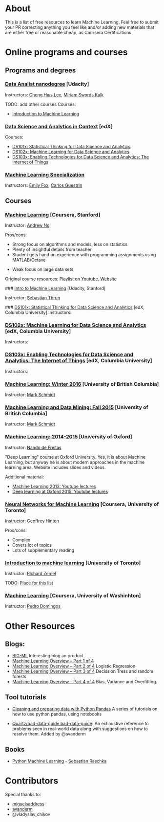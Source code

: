 # About

This is a list of free resources to learn Machine Learning. Feel free to submit your PR correcting anything you feel like and/or adding new materials that are either free or reasonable cheap, as Coursera Certifications

# Online programs and courses

## Programs and degrees

### [Data Analist nanodegree](https://www.udacity.com/course/data-analyst-nanodegree--nd002) [Udacity]

Instructors:
[Cheng Han-Lee](http://blog.udacity.com/author/chenghanlee), [Miriam Swords Kalk]()

TODO: add other courses
Courses:
* [Introduction to Machine Learning](#ud120)

### [Data Science and Analytics in Context](https://www.edx.org/xseries/data-science-analytics-context) [edX]

Courses:
* [DS101x: Statistical Thinking for Data Science and Analytics](#ds101x)
* [DS102x: Machine Learning for Data Science and Analytics](#ds102x)
* [DS103x: Enabling Technologies for Data Science and Analytics: The Internet of Things](#ds103x)

### [Machine Learning Specialization](https://www.coursera.org/specializations/machine-learning)

Instructors: [Emily Fox](https://www.stat.washington.edu/~ebfox/), [Carlos Guestrin](https://homes.cs.washington.edu/~guestrin/)

## Courses

### [Machine Learning](https://www.coursera.org/learn/machine-learning) [Coursera, Stanford]

Instructor:
[Andrew Ng](http://www.andrewng.org/)

Pros/cons:
+ Strong focus on algorithms and models, less on statistics
+ Plenty of insightful details from teacher
+ Student gets hand on experience with programming assignments using MATLAB/Octave
- Weak focus on large data sets
 
Original course resources: [Playlist on Youtube](https://www.youtube.com/playlist?list=PLA89DCFA6ADACE599), [Website](http://cs229.stanford.edu/)

###<a name="ud120"></a> [Intro to Machine Learning](https://www.udacity.com/course/intro-to-machine-learning--ud120) [Udacity, Stanford]

Instructor:
[Sebastian Thrun](http://robots.stanford.edu/)

###<a name="ds101x"></a> [DS101x: Statistical Thinking for Data Science and Analytics](https://www.edx.org/course/statistical-thinking-data-science-columbiax-ds101x) [edX, Columbia University]
Instructors:
### <a name="ds102x"></a> [DS102x: Machine Learning for Data Science and Analytics](https://www.edx.org/course/machine-learning-data-science-analytics-columbiax-ds102x) [edX, Columbia University]
Instructors:
### <a name="ds103x"></a> [DS103x: Enabling Technologies for Data Science and Analytics: The Internet of Things](https://www.edx.org/course/enabling-technologies-data-science-columbiax-ds103x) [edX, Columbia University]
Instructors:

### [Machine Learning: Winter 2016](http://www.cs.ubc.ca/~schmidtm/Courses/540-W16/) [University of British Columbia]

Instructor: [Mark Schmidt](http://www.cs.ubc.ca/~schmidtm/)

### [Machine Learning and Data Mining: Fall 2015](http://www.cs.ubc.ca/~schmidtm/Courses/340-F15/) [University of British Columbia]

Instructor: [Mark Schmidt](http://www.cs.ubc.ca/~schmidtm/)

### [Machine Learning: 2014-2015](https://www.cs.ox.ac.uk/people/nando.defreitas/machinelearning/) [University of Oxford]

Instructor: [Nando de Freitas](https://www.cs.ox.ac.uk/people/nando.defreitas/)

"Deep Learning" course at Oxford University. Yes, it is about Machine Learning, but anyway he is about modern approaches in the machine learning area. Website includes slides and videos.

Additional material:
 * [Machine Learning 2013: Youtube lectures](https://www.youtube.com/playlist?list=PLE6Wd9FR--EdyJ5lbFl8UuGjecvVw66F6)
 * [Deep learning at Oxford 2015: Youtube lectures](https://www.youtube.com/playlist?list=PLE6Wd9FR--EfW8dtjAuPoTuPcqmOV53Fu)

### [Neural Networks for Machine Learning](https://www.coursera.org/course/neuralnets) [Coursera, University of Toronto]

Instructor: [Geoffrey Hinton](http://www.cs.toronto.edu/~hinton/)

Pros/cons:
+ Complex
+ Covers lot of topics
+ Lots of supplementary reading

### [Introduction to machine learning](http://www.cs.toronto.edu/~zemel/inquiry/courses_home.php?ID=3&SEM=9) [University of Toronto]

Instructor: [Richard Zemel](http://www.cs.toronto.edu/~zemel/inquiry/home.php)

TODO: [Place for this list](http://learning.cs.toronto.edu/courses)

### [Machine Learning](https://www.coursera.org/course/machlearning) [Coursera, University of Washinhton]

Instructor: [Pedro Domingos](https://homes.cs.washington.edu/~pedrod/)

# Other Resources

## Blogs:
* [BIG-ML](http://blog.bigml.com/) Interesting blog an product
* [Machine Learning Overview – Part 1 of 4]()
* [Machine Learning Overview – Part 2 of 4](https://blog.fliptop.com/blog/2015/01/08/machine-learning-overview-2-of-4-logistic-regression/) Logistic Regression
* [Machine Learning Overview – Part 3 of 4](https://blog.fliptop.com/blog/2015/01/19/machine-learning-overview-part-3-4-decision-trees-random-forests/) Decission Tress and random forests
* [Machine Learning Overview – Part 4 of 4](https://blog.fliptop.com/blog/2015/03/02/bias-variance-and-overfitting-machine-learning-overview/) Bias, Variance and Overfitting.

## Tool tutorials
 * [Cleaning and preparing data with Python Pandas](https://www.google.com/url?q=https%3A%2F%2Fbitbucket.org%2Fhrojas%2Flearn-pandas&sa=D&sntz=1&usg=AFQjCNGUIOtzIoYF6dsR2Ddx1MCaUvpmIQ) A series of tutorials on how to use python pandas, using notebooks

* [Quartz/bad-data-guide bad-data-guide](https://github.com/Quartz/bad-data-guide): An exhaustive reference to problems seen in real-world data along with suggestions on how to resolve them. Added by @avanderm

## Books
 * [Python Machine Learning](https://www.packtpub.com/big-data-and-business-intelligence/python-machine-learning) - [Sebastian Raschka](http://sebastianraschka.com/)

Contributors
===
Special thanks to:
* [miguelsaddress](https://github.com/miguelsaddress)
* [avanderm](https://github.com/avanderm)
* @vladyslav_chikov
